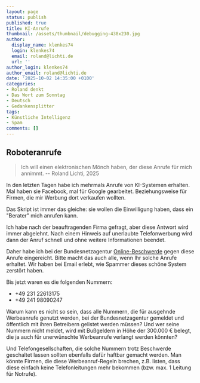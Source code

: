 ```yaml
---
layout: page
status: publish
published: true
title: KI-Anrufe
thumbnail: /assets/thumbnail/debugging-438x230.jpg
author:
  display_name: klenkes74
  login: klenkes74
  email: roland@lichti.de
  url: ''
author_login: klenkes74
author_email: roland@lichti.de
date: '2025-10-02 14:35:00 +0100'
categories:
- Roland denkt
- Das Wort zum Sonntag
- Deutsch
- Gedankensplitter
tags:
- Künstliche Intelligenz
- Spam
comments: []
---
```


## Roboteranrufe

> Ich will einen elektronischen Mönch haben, der diese Anrufe für mich annimmt.
> -- Roland Lichti, 2025

In den letzten Tagen habe ich mehrmals Anrufe von KI-Systemen erhalten. Mal haben sie Facebook, mal für Google gearbeitet. Beziehungsweise für Firmen, die mir Werbung dort verkaufen wollten.

Das Skript ist immer das gleiche: sie wollen die Einwilligung haben, dass ein "Berater" mich anrufen kann.

Ich habe nach der beauftragenden Firma gefragt, aber diese Antwort wird immer abgelehnt. Nach einem Hinweis auf unerlaubte Telefonwerbung wird dann der Anruf schnell und ohne weitere Informationen beendet.

Daher habe ich bei der Bundesnetzagentur [Online-Beschwerde](https://www.bundesnetzagentur.de/DE/Vportal/AnfragenBeschwerden/Beschwerde_Aerger/start.html) gegen diese Anrufe eingereicht. Bitte macht das auch alle, wenn Ihr solche Anrufe erhaltet. Wir haben bei Email erlebt, wie Spammer dieses schöne System zerstört haben.

Bis jetzt waren es die folgenden Nummern:

* +49 231 22613175
* +49 241 98090247

Warum kann es nicht so sein, dass alle Nummern, die für ausgehnde Werbeanrufe genutzt werden, bei der Bundesnetzagentur gemeldet und öffentlich mit ihren Betreibern gelistet werden müssen? Und wer seine Nummern nicht meldet, wird mit Bußgeldern in Höhe der 300.000 € belegt, die ja auch für unerwünschte Werbeanrufe verlangt werden könnten?

Und Telefongesellschaften, die solche Nummern trotz Beschwerde geschaltet lassen sollten ebenfalls dafür haftbar gemacht werden. Man könnte Firmen, die diese Werbeanruf-Regeln brechen, z.B. listen, dass diese einfach keine Telefonleitungen mehr bekommen (bzw. max. 1 Leitung für Notrufe).
